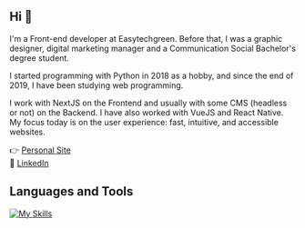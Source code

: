 ## Hi 👋
I'm a Front-end developer at Easytechgreen. Before that, I was a graphic designer, digital marketing manager and a Communication Social Bachelor's degree student.

I started programming with Python in 2018 as a hobby, and since the end of 2019, I have been studying web programming.

I work with NextJS on the Frontend and usually with some CMS (headless or not) on the Backend. I have also worked with VueJS and React Native. My focus today is on the user experience: fast, intuitive, and accessible websites.

👉 [Personal Site](https://imanolortega.dev/)  
💼 [LinkedIn](https://www.linkedin.com/in/imanol-ortega-dev/)   

## Languages and Tools

[![My Skills](https://skillicons.dev/icons?i=js,ts,sass,react,nextjs,vue,nodejs,graphql,firebase,docker)](https://skillicons.dev)
